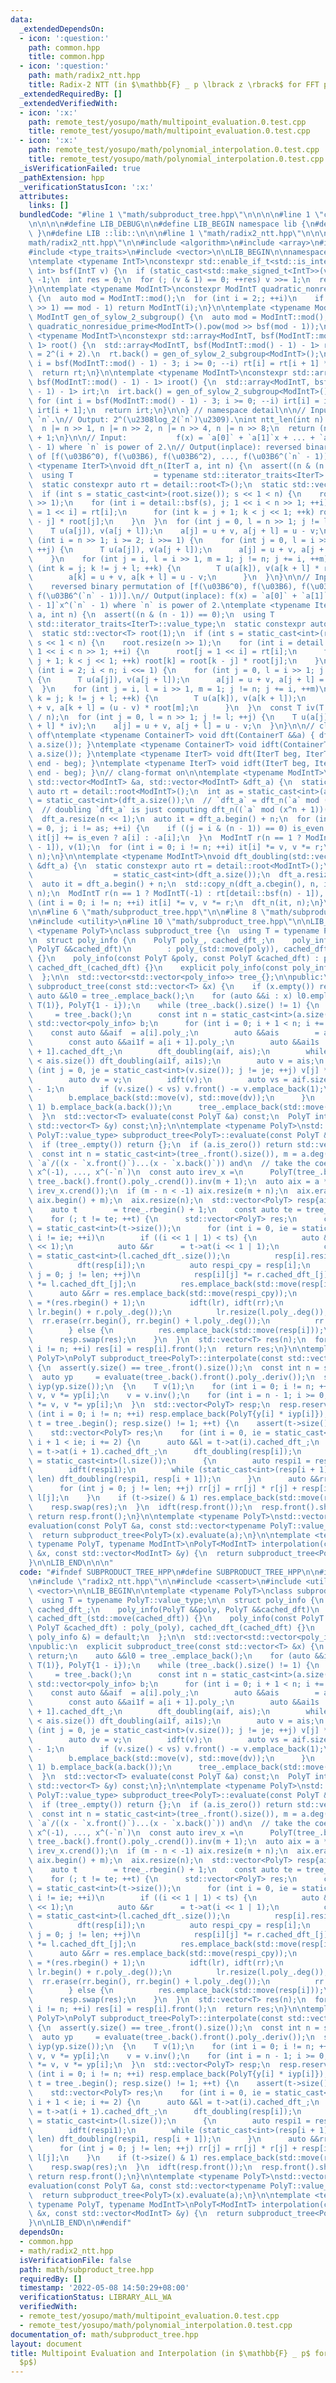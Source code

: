 ```yaml
---
data:
  _extendedDependsOn:
  - icon: ':question:'
    path: common.hpp
    title: common.hpp
  - icon: ':question:'
    path: math/radix2_ntt.hpp
    title: Radix-2 NTT (in $\mathbb{F} _ p \lbrack z \rbrack$ for FFT prime $p$)
  _extendedRequiredBy: []
  _extendedVerifiedWith:
  - icon: ':x:'
    path: remote_test/yosupo/math/multipoint_evaluation.0.test.cpp
    title: remote_test/yosupo/math/multipoint_evaluation.0.test.cpp
  - icon: ':x:'
    path: remote_test/yosupo/math/polynomial_interpolation.0.test.cpp
    title: remote_test/yosupo/math/polynomial_interpolation.0.test.cpp
  _isVerificationFailed: true
  _pathExtension: hpp
  _verificationStatusIcon: ':x:'
  attributes:
    links: []
  bundledCode: "#line 1 \"math/subproduct_tree.hpp\"\n\n\n\n#line 1 \"common.hpp\"\
    \n\n\n\n#define LIB_DEBUG\n\n#define LIB_BEGIN namespace lib {\n#define LIB_END\
    \ }\n#define LIB ::lib::\n\n\n#line 1 \"math/radix2_ntt.hpp\"\n\n\n\n#line 5 \"\
    math/radix2_ntt.hpp\"\n\n#include <algorithm>\n#include <array>\n#include <cassert>\n\
    #include <type_traits>\n#include <vector>\n\nLIB_BEGIN\n\nnamespace detail {\n\
    \ntemplate <typename IntT>\nconstexpr std::enable_if_t<std::is_integral_v<IntT>,\
    \ int> bsf(IntT v) {\n  if (static_cast<std::make_signed_t<IntT>>(v) <= 0) return\
    \ -1;\n  int res = 0;\n  for (; (v & 1) == 0; ++res) v >>= 1;\n  return res;\n\
    }\n\ntemplate <typename ModIntT>\nconstexpr ModIntT quadratic_nonresidue_prime()\
    \ {\n  auto mod = ModIntT::mod();\n  for (int i = 2;; ++i)\n    if (ModIntT(i).pow(mod\
    \ >> 1) == mod - 1) return ModIntT(i);\n}\n\ntemplate <typename ModIntT>\nconstexpr\
    \ ModIntT gen_of_sylow_2_subgroup() {\n  auto mod = ModIntT::mod();\n  return\
    \ quadratic_nonresidue_prime<ModIntT>().pow(mod >> bsf(mod - 1));\n}\n\ntemplate\
    \ <typename ModIntT>\nconstexpr std::array<ModIntT, bsf(ModIntT::mod() - 1) -\
    \ 1> root() {\n  std::array<ModIntT, bsf(ModIntT::mod() - 1) - 1> rt; // order(`rt[i]`)\
    \ = 2^(i + 2).\n  rt.back() = gen_of_sylow_2_subgroup<ModIntT>();\n  for (int\
    \ i = bsf(ModIntT::mod() - 1) - 3; i >= 0; --i) rt[i] = rt[i + 1] * rt[i + 1];\n\
    \  return rt;\n}\n\ntemplate <typename ModIntT>\nconstexpr std::array<ModIntT,\
    \ bsf(ModIntT::mod() - 1) - 1> iroot() {\n  std::array<ModIntT, bsf(ModIntT::mod()\
    \ - 1) - 1> irt;\n  irt.back() = gen_of_sylow_2_subgroup<ModIntT>().inv();\n \
    \ for (int i = bsf(ModIntT::mod() - 1) - 3; i >= 0; --i) irt[i] = irt[i + 1] *\
    \ irt[i + 1];\n  return irt;\n}\n\n} // namespace detail\n\n// Input:  integer\
    \ `n`.\n// Output: 2^(\u2308log_2(`n`)\u2309).\nint ntt_len(int n) {\n  --n;\n\
    \  n |= n >> 1, n |= n >> 2, n |= n >> 4, n |= n >> 8;\n  return (n | n >> 16)\
    \ + 1;\n}\n\n// Input:           f(x) = `a[0]` + `a[1]`x + ... + `a[n - 1]`x^(`n`\
    \ - 1) where `n` is power of 2.\n// Output(inplace): reversed binary permutation\
    \ of [f(\u03B6^0), f(\u03B6), f(\u03B6^2), ..., f(\u03B6^(`n` - 1))].\ntemplate\
    \ <typename IterT>\nvoid dft_n(IterT a, int n) {\n  assert((n & (n - 1)) == 0);\n\
    \  using T                  = typename std::iterator_traits<IterT>::value_type;\n\
    \  static constexpr auto rt = detail::root<T>();\n  static std::vector<T> root(1);\n\
    \  if (int s = static_cast<int>(root.size()); s << 1 < n) {\n    root.resize(n\
    \ >> 1);\n    for (int i = detail::bsf(s), j; 1 << i < n >> 1; ++i) {\n      root[j\
    \ = 1 << i] = rt[i];\n      for (int k = j + 1; k < j << 1; ++k) root[k] = root[k\
    \ - j] * root[j];\n    }\n  }\n  for (int j = 0, l = n >> 1; j != l; ++j) {\n\
    \    T u(a[j]), v(a[j + l]);\n    a[j] = u + v, a[j + l] = u - v;\n  }\n  for\
    \ (int i = n >> 1; i >= 2; i >>= 1) {\n    for (int j = 0, l = i >> 1; j != l;\
    \ ++j) {\n      T u(a[j]), v(a[j + l]);\n      a[j] = u + v, a[j + l] = u - v;\n\
    \    }\n    for (int j = i, l = i >> 1, m = 1; j != n; j += i, ++m)\n      for\
    \ (int k = j; k != j + l; ++k) {\n        T u(a[k]), v(a[k + l] * root[m]);\n\
    \        a[k] = u + v, a[k + l] = u - v;\n      }\n  }\n}\n\n// Input:       \
    \    reversed binary permutation of [f(\u03B6^0), f(\u03B6), f(\u03B6^2), ...,\
    \ f(\u03B6^(`n` - 1))].\n// Output(inplace): f(x) = `a[0]` + `a[1]`x + ... + `a[n\
    \ - 1]`x^(`n` - 1) where `n` is power of 2.\ntemplate <typename IterT>\nvoid idft_n(IterT\
    \ a, int n) {\n  assert((n & (n - 1)) == 0);\n  using T                  = typename\
    \ std::iterator_traits<IterT>::value_type;\n  static constexpr auto rt = detail::iroot<T>();\n\
    \  static std::vector<T> root(1);\n  if (int s = static_cast<int>(root.size());\
    \ s << 1 < n) {\n    root.resize(n >> 1);\n    for (int i = detail::bsf(s), j;\
    \ 1 << i < n >> 1; ++i) {\n      root[j = 1 << i] = rt[i];\n      for (int k =\
    \ j + 1; k < j << 1; ++k) root[k] = root[k - j] * root[j];\n    }\n  }\n  for\
    \ (int i = 2; i < n; i <<= 1) {\n    for (int j = 0, l = i >> 1; j != l; ++j)\
    \ {\n      T u(a[j]), v(a[j + l]);\n      a[j] = u + v, a[j + l] = u - v;\n  \
    \  }\n    for (int j = i, l = i >> 1, m = 1; j != n; j += i, ++m)\n      for (int\
    \ k = j; k != j + l; ++k) {\n        T u(a[k]), v(a[k + l]);\n        a[k] = u\
    \ + v, a[k + l] = (u - v) * root[m];\n      }\n  }\n  const T iv(T::mod() - T::mod()\
    \ / n);\n  for (int j = 0, l = n >> 1; j != l; ++j) {\n    T u(a[j] * iv), v(a[j\
    \ + l] * iv);\n    a[j] = u + v, a[j + l] = u - v;\n  }\n}\n\n// clang-format\
    \ off\ntemplate <typename ContainerT> void dft(ContainerT &&a) { dft_n(a.begin(),\
    \ a.size()); }\ntemplate <typename ContainerT> void idft(ContainerT &&a) { idft_n(a.begin(),\
    \ a.size()); }\ntemplate <typename IterT> void dft(IterT beg, IterT end) { dft_n(beg,\
    \ end - beg); }\ntemplate <typename IterT> void idft(IterT beg, IterT end) { idft_n(beg,\
    \ end - beg); }\n// clang-format on\n\ntemplate <typename ModIntT>\nvoid dft_doubling(const\
    \ std::vector<ModIntT> &a, std::vector<ModIntT> &dft_a) {\n  static constexpr\
    \ auto rt = detail::root<ModIntT>();\n  int as = static_cast<int>(a.size()), n\
    \ = static_cast<int>(dft_a.size());\n  // `dft_a` = dft_n(`a` mod (x^n - 1))\n\
    \  // doubling `dft_a` is just computing dft_n((`a` mod (x^n + 1))(\u03B6^(2n))).\n\
    \  dft_a.resize(n << 1);\n  auto it = dft_a.begin() + n;\n  for (int i = 0, is_even\
    \ = 0, j; i != as; ++i) {\n    if ((j = i & (n - 1)) == 0) is_even ^= 1;\n   \
    \ it[j] += is_even ? a[i] : -a[i];\n  }\n  ModIntT r(n == 1 ? ModIntT(-1) : rt[detail::bsf(n)\
    \ - 1]), v(1);\n  for (int i = 0; i != n; ++i) it[i] *= v, v *= r;\n  dft_n(it,\
    \ n);\n}\n\ntemplate <typename ModIntT>\nvoid dft_doubling(std::vector<ModIntT>\
    \ &dft_a) {\n  static constexpr auto rt = detail::root<ModIntT>();\n  int n  \
    \                  = static_cast<int>(dft_a.size());\n  dft_a.resize(n << 1);\n\
    \  auto it = dft_a.begin() + n;\n  std::copy_n(dft_a.cbegin(), n, it);\n  idft_n(it,\
    \ n);\n  ModIntT r(n == 1 ? ModIntT(-1) : rt[detail::bsf(n) - 1]), v(1);\n  for\
    \ (int i = 0; i != n; ++i) it[i] *= v, v *= r;\n  dft_n(it, n);\n}\n\nLIB_END\n\
    \n\n#line 6 \"math/subproduct_tree.hpp\"\n\n#line 8 \"math/subproduct_tree.hpp\"\
    \n#include <utility>\n#line 10 \"math/subproduct_tree.hpp\"\n\nLIB_BEGIN\n\ntemplate\
    \ <typename PolyT>\nclass subproduct_tree {\n  using T = typename PolyT::value_type;\n\
    \n  struct poly_info {\n    PolyT poly_, cached_dft_;\n    poly_info(PolyT &&poly,\
    \ PolyT &&cached_dft)\n        : poly_(std::move(poly)), cached_dft_(std::move(cached_dft))\
    \ {}\n    poly_info(const PolyT &poly, const PolyT &cached_dft) : poly_(poly),\
    \ cached_dft_(cached_dft) {}\n    explicit poly_info(const poly_info &) = default;\n\
    \  };\n\n  std::vector<std::vector<poly_info>> tree_{};\n\npublic:\n  explicit\
    \ subproduct_tree(const std::vector<T> &x) {\n    if (x.empty()) return;\n   \
    \ auto &&l0 = tree_.emplace_back();\n    for (auto &&i : x) l0.emplace_back(PolyT{-i,\
    \ T(1)}, PolyT{1 - i});\n    while (tree_.back().size() != 1) {\n      auto &a\
    \     = tree_.back();\n      const int n = static_cast<int>(a.size());\n     \
    \ std::vector<poly_info> b;\n      for (int i = 0; i + 1 < n; i += 2) {\n    \
    \    const auto &&aif  = a[i].poly_;\n        auto &&ais        = a[i].cached_dft_;\n\
    \        const auto &&ai1f = a[i + 1].poly_;\n        auto &&ai1s       = a[i\
    \ + 1].cached_dft_;\n        dft_doubling(aif, ais);\n        while (ai1s.size()\
    \ < ais.size()) dft_doubling(ai1f, ai1s);\n        auto v = ais;\n        for\
    \ (int j = 0, je = static_cast<int>(v.size()); j != je; ++j) v[j] *= ai1s[j];\n\
    \        auto dv = v;\n        idft(v);\n        auto vs = aif.size() + ai1f.size()\
    \ - 1;\n        if (v.size() < vs) v.front() -= v.emplace_back(1);\n        v.resize(vs);\n\
    \        b.emplace_back(std::move(v), std::move(dv));\n      }\n      if (n &\
    \ 1) b.emplace_back(a.back());\n      tree_.emplace_back(std::move(b));\n    }\n\
    \  }\n  std::vector<T> evaluate(const PolyT &a) const;\n  PolyT interpolate(const\
    \ std::vector<T> &y) const;\n};\n\ntemplate <typename PolyT>\nstd::vector<typename\
    \ PolyT::value_type> subproduct_tree<PolyT>::evaluate(const PolyT &a) const {\n\
    \  if (tree_.empty()) return {};\n  if (a.is_zero()) return std::vector<T>(tree_.front().size());\n\
    \  const int n = static_cast<int>(tree_.front().size()), m = a.deg();\n  // Compute\
    \ `a`/((x - `x.front()`)...(x - `x.back()`)) and\n  // take the coefficients of\
    \ x^(-1), ..., x^(-`n`)\n  const auto irev_x =\n      PolyT(tree_.back().front().poly_.crbegin(),\
    \ tree_.back().front().poly_.crend()).inv(m + 1);\n  auto aix = a * PolyT(irev_x.crbegin(),\
    \ irev_x.crend());\n  if (m - n < -1) aix.resize(m + n);\n  aix.erase(aix.begin(),\
    \ aix.begin() + m);\n  aix.resize(n);\n  std::vector<PolyT> resp{aix};\n  {\n\
    \    auto t        = tree_.rbegin() + 1;\n    const auto te = tree_.rend();\n\
    \    for (; t != te; ++t) {\n      std::vector<PolyT> res;\n      const int ts\
    \ = static_cast<int>(t->size());\n      for (int i = 0, ie = static_cast<int>(resp.size());\
    \ i != ie; ++i)\n        if ((i << 1 | 1) < ts) {\n          auto &&l      = t->at(i\
    \ << 1);\n          auto &&r      = t->at(i << 1 | 1);\n          const int len\
    \ = static_cast<int>(l.cached_dft_.size());\n          resp[i].resize(len);\n\
    \          dft(resp[i]);\n          auto respi_cpy = resp[i];\n          for (int\
    \ j = 0; j != len; ++j)\n            resp[i][j] *= r.cached_dft_[j], respi_cpy[j]\
    \ *= l.cached_dft_[j];\n          res.emplace_back(std::move(resp[i]));\n    \
    \      auto &&rr = res.emplace_back(std::move(respi_cpy));\n          auto &&lr\
    \ = *(res.rbegin() + 1);\n          idft(lr), idft(rr);\n          lr.erase(lr.begin(),\
    \ lr.begin() + r.poly_.deg());\n          lr.resize(l.poly_.deg());\n        \
    \  rr.erase(rr.begin(), rr.begin() + l.poly_.deg());\n          rr.resize(r.poly_.deg());\n\
    \        } else {\n          res.emplace_back(std::move(resp[i]));\n        }\n\
    \      resp.swap(res);\n    }\n  }\n  std::vector<T> res(n);\n  for (int i = 0;\
    \ i != n; ++i) res[i] = resp[i].front();\n  return res;\n}\n\ntemplate <typename\
    \ PolyT>\nPolyT subproduct_tree<PolyT>::interpolate(const std::vector<T> &y) const\
    \ {\n  assert(y.size() == tree_.front().size());\n  const int n = static_cast<int>(y.size());\n\
    \  auto yp     = evaluate(tree_.back().front().poly_.deriv());\n  std::vector<T>\
    \ iyp(yp.size());\n  {\n    T v(1);\n    for (int i = 0; i != n; ++i) iyp[i] =\
    \ v, v *= yp[i];\n    v = v.inv();\n    for (int i = n - 1; i >= 0; --i) iyp[i]\
    \ *= v, v *= yp[i];\n  }\n  std::vector<PolyT> resp;\n  resp.reserve(n);\n  for\
    \ (int i = 0; i != n; ++i) resp.emplace_back(PolyT{y[i] * iyp[i]});\n  for (auto\
    \ t = tree_.begin(); resp.size() != 1; ++t) {\n    assert(t->size() == resp.size());\n\
    \    std::vector<PolyT> res;\n    for (int i = 0, ie = static_cast<int>(resp.size());\
    \ i + 1 < ie; i += 2) {\n      auto &&l = t->at(i).cached_dft_;\n      auto &&r\
    \ = t->at(i + 1).cached_dft_;\n      dft_doubling(resp[i]);\n      const int len\
    \ = static_cast<int>(l.size());\n      {\n        auto respi1 = resp[i + 1];\n\
    \        idft(respi1);\n        while (static_cast<int>(resp[i + 1].size()) <\
    \ len) dft_doubling(respi1, resp[i + 1]);\n      }\n      auto &&rr = res.emplace_back(std::move(resp[i]));\n\
    \      for (int j = 0; j != len; ++j) rr[j] = rr[j] * r[j] + resp[i + 1][j] *\
    \ l[j];\n    }\n    if (t->size() & 1) res.emplace_back(std::move(resp.back()));\n\
    \    resp.swap(res);\n  }\n  idft(resp.front());\n  resp.front().shrink();\n \
    \ return resp.front();\n}\n\ntemplate <typename PolyT>\nstd::vector<typename PolyT::value_type>\n\
    evaluation(const PolyT &a, const std::vector<typename PolyT::value_type> &x) {\n\
    \  return subproduct_tree<PolyT>(x).evaluate(a);\n}\n\ntemplate <template <typename>\
    \ typename PolyT, typename ModIntT>\nPolyT<ModIntT> interpolation(const std::vector<ModIntT>\
    \ &x, const std::vector<ModIntT> &y) {\n  return subproduct_tree<PolyT<ModIntT>>(x).interpolate(y);\n\
    }\n\nLIB_END\n\n\n"
  code: "#ifndef SUBPRODUCT_TREE_HPP\n#define SUBPRODUCT_TREE_HPP\n\n#include \"../common.hpp\"\
    \n#include \"radix2_ntt.hpp\"\n\n#include <cassert>\n#include <utility>\n#include\
    \ <vector>\n\nLIB_BEGIN\n\ntemplate <typename PolyT>\nclass subproduct_tree {\n\
    \  using T = typename PolyT::value_type;\n\n  struct poly_info {\n    PolyT poly_,\
    \ cached_dft_;\n    poly_info(PolyT &&poly, PolyT &&cached_dft)\n        : poly_(std::move(poly)),\
    \ cached_dft_(std::move(cached_dft)) {}\n    poly_info(const PolyT &poly, const\
    \ PolyT &cached_dft) : poly_(poly), cached_dft_(cached_dft) {}\n    explicit poly_info(const\
    \ poly_info &) = default;\n  };\n\n  std::vector<std::vector<poly_info>> tree_{};\n\
    \npublic:\n  explicit subproduct_tree(const std::vector<T> &x) {\n    if (x.empty())\
    \ return;\n    auto &&l0 = tree_.emplace_back();\n    for (auto &&i : x) l0.emplace_back(PolyT{-i,\
    \ T(1)}, PolyT{1 - i});\n    while (tree_.back().size() != 1) {\n      auto &a\
    \     = tree_.back();\n      const int n = static_cast<int>(a.size());\n     \
    \ std::vector<poly_info> b;\n      for (int i = 0; i + 1 < n; i += 2) {\n    \
    \    const auto &&aif  = a[i].poly_;\n        auto &&ais        = a[i].cached_dft_;\n\
    \        const auto &&ai1f = a[i + 1].poly_;\n        auto &&ai1s       = a[i\
    \ + 1].cached_dft_;\n        dft_doubling(aif, ais);\n        while (ai1s.size()\
    \ < ais.size()) dft_doubling(ai1f, ai1s);\n        auto v = ais;\n        for\
    \ (int j = 0, je = static_cast<int>(v.size()); j != je; ++j) v[j] *= ai1s[j];\n\
    \        auto dv = v;\n        idft(v);\n        auto vs = aif.size() + ai1f.size()\
    \ - 1;\n        if (v.size() < vs) v.front() -= v.emplace_back(1);\n        v.resize(vs);\n\
    \        b.emplace_back(std::move(v), std::move(dv));\n      }\n      if (n &\
    \ 1) b.emplace_back(a.back());\n      tree_.emplace_back(std::move(b));\n    }\n\
    \  }\n  std::vector<T> evaluate(const PolyT &a) const;\n  PolyT interpolate(const\
    \ std::vector<T> &y) const;\n};\n\ntemplate <typename PolyT>\nstd::vector<typename\
    \ PolyT::value_type> subproduct_tree<PolyT>::evaluate(const PolyT &a) const {\n\
    \  if (tree_.empty()) return {};\n  if (a.is_zero()) return std::vector<T>(tree_.front().size());\n\
    \  const int n = static_cast<int>(tree_.front().size()), m = a.deg();\n  // Compute\
    \ `a`/((x - `x.front()`)...(x - `x.back()`)) and\n  // take the coefficients of\
    \ x^(-1), ..., x^(-`n`)\n  const auto irev_x =\n      PolyT(tree_.back().front().poly_.crbegin(),\
    \ tree_.back().front().poly_.crend()).inv(m + 1);\n  auto aix = a * PolyT(irev_x.crbegin(),\
    \ irev_x.crend());\n  if (m - n < -1) aix.resize(m + n);\n  aix.erase(aix.begin(),\
    \ aix.begin() + m);\n  aix.resize(n);\n  std::vector<PolyT> resp{aix};\n  {\n\
    \    auto t        = tree_.rbegin() + 1;\n    const auto te = tree_.rend();\n\
    \    for (; t != te; ++t) {\n      std::vector<PolyT> res;\n      const int ts\
    \ = static_cast<int>(t->size());\n      for (int i = 0, ie = static_cast<int>(resp.size());\
    \ i != ie; ++i)\n        if ((i << 1 | 1) < ts) {\n          auto &&l      = t->at(i\
    \ << 1);\n          auto &&r      = t->at(i << 1 | 1);\n          const int len\
    \ = static_cast<int>(l.cached_dft_.size());\n          resp[i].resize(len);\n\
    \          dft(resp[i]);\n          auto respi_cpy = resp[i];\n          for (int\
    \ j = 0; j != len; ++j)\n            resp[i][j] *= r.cached_dft_[j], respi_cpy[j]\
    \ *= l.cached_dft_[j];\n          res.emplace_back(std::move(resp[i]));\n    \
    \      auto &&rr = res.emplace_back(std::move(respi_cpy));\n          auto &&lr\
    \ = *(res.rbegin() + 1);\n          idft(lr), idft(rr);\n          lr.erase(lr.begin(),\
    \ lr.begin() + r.poly_.deg());\n          lr.resize(l.poly_.deg());\n        \
    \  rr.erase(rr.begin(), rr.begin() + l.poly_.deg());\n          rr.resize(r.poly_.deg());\n\
    \        } else {\n          res.emplace_back(std::move(resp[i]));\n        }\n\
    \      resp.swap(res);\n    }\n  }\n  std::vector<T> res(n);\n  for (int i = 0;\
    \ i != n; ++i) res[i] = resp[i].front();\n  return res;\n}\n\ntemplate <typename\
    \ PolyT>\nPolyT subproduct_tree<PolyT>::interpolate(const std::vector<T> &y) const\
    \ {\n  assert(y.size() == tree_.front().size());\n  const int n = static_cast<int>(y.size());\n\
    \  auto yp     = evaluate(tree_.back().front().poly_.deriv());\n  std::vector<T>\
    \ iyp(yp.size());\n  {\n    T v(1);\n    for (int i = 0; i != n; ++i) iyp[i] =\
    \ v, v *= yp[i];\n    v = v.inv();\n    for (int i = n - 1; i >= 0; --i) iyp[i]\
    \ *= v, v *= yp[i];\n  }\n  std::vector<PolyT> resp;\n  resp.reserve(n);\n  for\
    \ (int i = 0; i != n; ++i) resp.emplace_back(PolyT{y[i] * iyp[i]});\n  for (auto\
    \ t = tree_.begin(); resp.size() != 1; ++t) {\n    assert(t->size() == resp.size());\n\
    \    std::vector<PolyT> res;\n    for (int i = 0, ie = static_cast<int>(resp.size());\
    \ i + 1 < ie; i += 2) {\n      auto &&l = t->at(i).cached_dft_;\n      auto &&r\
    \ = t->at(i + 1).cached_dft_;\n      dft_doubling(resp[i]);\n      const int len\
    \ = static_cast<int>(l.size());\n      {\n        auto respi1 = resp[i + 1];\n\
    \        idft(respi1);\n        while (static_cast<int>(resp[i + 1].size()) <\
    \ len) dft_doubling(respi1, resp[i + 1]);\n      }\n      auto &&rr = res.emplace_back(std::move(resp[i]));\n\
    \      for (int j = 0; j != len; ++j) rr[j] = rr[j] * r[j] + resp[i + 1][j] *\
    \ l[j];\n    }\n    if (t->size() & 1) res.emplace_back(std::move(resp.back()));\n\
    \    resp.swap(res);\n  }\n  idft(resp.front());\n  resp.front().shrink();\n \
    \ return resp.front();\n}\n\ntemplate <typename PolyT>\nstd::vector<typename PolyT::value_type>\n\
    evaluation(const PolyT &a, const std::vector<typename PolyT::value_type> &x) {\n\
    \  return subproduct_tree<PolyT>(x).evaluate(a);\n}\n\ntemplate <template <typename>\
    \ typename PolyT, typename ModIntT>\nPolyT<ModIntT> interpolation(const std::vector<ModIntT>\
    \ &x, const std::vector<ModIntT> &y) {\n  return subproduct_tree<PolyT<ModIntT>>(x).interpolate(y);\n\
    }\n\nLIB_END\n\n#endif"
  dependsOn:
  - common.hpp
  - math/radix2_ntt.hpp
  isVerificationFile: false
  path: math/subproduct_tree.hpp
  requiredBy: []
  timestamp: '2022-05-08 14:50:29+08:00'
  verificationStatus: LIBRARY_ALL_WA
  verifiedWith:
  - remote_test/yosupo/math/multipoint_evaluation.0.test.cpp
  - remote_test/yosupo/math/polynomial_interpolation.0.test.cpp
documentation_of: math/subproduct_tree.hpp
layout: document
title: Multipoint Evaluation and Interpolation (in $\mathbb{F} _ p$ for FFT prime
  $p$)
---
```

